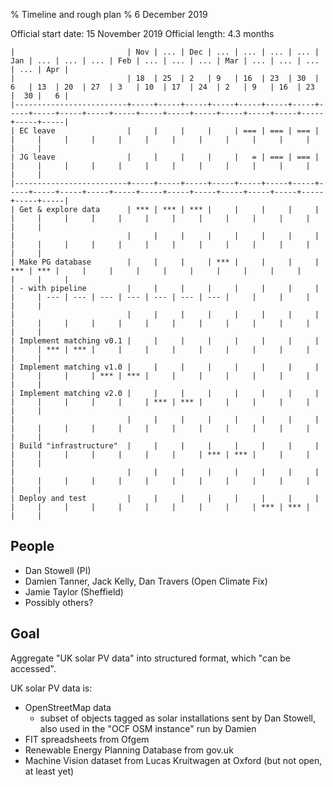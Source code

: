 % Timeline and rough plan
% 6 December 2019

Official start date: 15 November 2019
Official length: 4.3 months


```
|                         | Nov | ... | Dec | ... | ... | ... | ... | Jan | ... | ... | ... | Feb | ... | ... | ... | Mar | ... | ... | ... | ... | Apr |
|                         | 18  | 25  | 2   | 9   | 16  | 23  | 30  | 6   | 13  | 20  | 27  | 3   | 10  | 17  | 24  | 2   | 9   | 16  | 23  |  30 |   6 |
|-------------------------+-----+-----+-----+-----+-----+-----+-----+-----+-----+-----+-----+-----+-----+-----+-----+-----+-----+-----+-----+-----+-----|
| EC leave                |     |     |     |     | === | === | === |     |     |     |     |     |     |     |     |     |     |     |     |     |     |
| JG leave                |     |     |     |     |   = | === | === |     |     |     |     |     |     |     |     |     |     |     |     |     |     |
|-------------------------+-----+-----+-----+-----+-----+-----+-----+-----+-----+-----+-----+-----+-----+-----+-----+-----+-----+-----+-----+-----+-----|
| Get & explore data      | *** | *** | *** |     |     |     |     |     |     |     |     |     |     |     |     |     |     |     |     |     |     |
|                         |     |     |     |     |     |     |     |     |     |     |     |     |     |     |     |     |     |     |     |     |     |
| Make PG database        |     |     |     | *** |     |     |     | *** | *** |     |     |     |     |     |     |     |     |     |     |     |     |
| - with pipeline         |     |     |     |     |     |     |     |     |     | --- | --- | --- | --- | --- | --- | --- |     |     |     |     |     |
|                         |     |     |     |     |     |     |     |     |     |     |     |     |     |     |     |     |     |     |     |     |     |
| Implement matching v0.1 |     |     |     |     |     |     |     |     |     | *** | *** |     |     |     |     |     |     |     |     |     |     |
| Implement matching v1.0 |     |     |     |     |     |     |     |     |     |     |     | *** | *** |     |     |     |     |     |     |     |     |
| Implement matching v2.0 |     |     |     |     |     |     |     |     |     |     |     |     |     | *** | *** |     |     |     |     |     |     |
|                         |     |     |     |     |     |     |     |     |     |     |     |     |     |     |     |     |     |     |     |     |     |
| Build "infrastructure"  |     |     |     |     |     |     |     |     |     |     |     |     |     |     |     | *** | *** |     |     |     |     |
|                         |     |     |     |     |     |     |     |     |     |     |     |     |     |     |     |     |     |     |     |     |     |
| Deploy and test         |     |     |     |     |     |     |     |     |     |     |     |     |     |     |     |     |     | *** | *** |     |     |
```


## People

- Dan Stowell (PI)
- Damien Tanner, Jack Kelly, Dan Travers (Open Climate Fix)
- Jamie Taylor (Sheffield)
- Possibly others?

## Goal

Aggregate "UK solar PV data" into structured format, which "can be accessed".

UK solar PV data is:
- OpenStreetMap data
  - subset of objects tagged as solar installations sent by Dan Stowell, also used in the "OCF OSM instance" run by Damien 
- FIT spreadsheets from Ofgem
- Renewable Energy Planning Database from gov.uk
- Machine Vision dataset from Lucas Kruitwagen at Oxford (but not open, at least yet)

